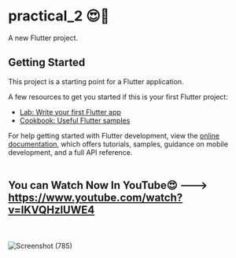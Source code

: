 # practical_2 😍📲

A new Flutter project.

## Getting Started

This project is a starting point for a Flutter application.

A few resources to get you started if this is your first Flutter project:

- [Lab: Write your first Flutter app](https://docs.flutter.dev/get-started/codelab)
- [Cookbook: Useful Flutter samples](https://docs.flutter.dev/cookbook)

For help getting started with Flutter development, view the
[online documentation](https://docs.flutter.dev/), which offers tutorials,
samples, guidance on mobile development, and a full API reference.
<br><br>
## You can Watch Now In YouTube😍 ---> https://www.youtube.com/watch?v=lKVQHzlUWE4
<br><br>
![Screenshot (785)](https://github.com/SE-LAPS/Design-A-Splash-Screen/assets/87580847/b4a1853e-91d5-4332-9d85-0bfd08305243)
